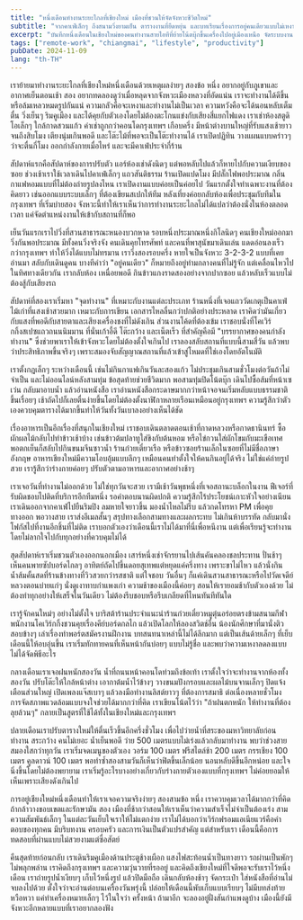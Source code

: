 ```yaml
---
title: "หนึ่งเดือนทำงานระยะไกลที่เชียงใหม่ เมืองที่ชวนให้จัดจังหวะชีวิตใหม่"
subtitle: "จากคาเฟ่เล็กๆ ถึงสนามวิ่งยามเย็น ตารางงานที่ยืดหยุ่น และบทเรียนเรื่องการอยู่คนเดียวแบบไม่เหงา"
excerpt: "บันทึกหนึ่งเดือนในเชียงใหม่ของคนทำงานสายไอทีที่ย้ายโน้ตบุ๊กขึ้นเครื่องไปอยู่เมืองเหนือ จัดระบบงาน ชีวิต และสุขภาพให้บาลานซ์กว่าที่เคยอยู่กรุงเทพฯ"
tags: ["remote-work", "chiangmai", "lifestyle", "productivity"]
pubDate: 2024-11-09
lang: "th-TH"
---
```


เราย้ายมาทำงานระยะไกลที่เชียงใหม่หนึ่งเดือนด้วยเหตุผลง่ายๆ สองข้อ หนึ่ง อยากอยู่กับภูเขาและอากาศเย็นตอนเช้า สอง อยากทดลองดูว่าเมื่อหลุดจากจังหวะเมืองหลวงที่อัดแน่น เราจะทำงานได้ดีขึ้นหรือล้มเหลวหมดรูปกันแน่ ความกลัวคือจะเหงาและทำงานไม่เป็นเวลา ความหวังคือจะได้นอนหลับเต็มตื่น วิ่งเย็นๆ ริมคูเมือง และได้คุยกับตัวเองโดยไม่ต้องตะโกนแข่งกับเสียงสี่แยกไฟแดง เราเช่าห้องสตูดิโอเล็กๆ ใกล้กาดสวนแก้ว ค่าเช่าถูกกว่าคอนโดกรุงเทพฯ เกือบครึ่ง มีหน้าต่างบานใหญ่ที่รับแสงเช้ายาวจนถึงสิบโมง เตียงนุ่มเกินพอดี และโต๊ะไม้ที่พอจะเป็นโต๊ะทำงานได้ เราเปิดปฏิทิน วางแผนแบบคร่าวๆ ว่าจะตื่นกี่โมง ออกกำลังกายเมื่อไหร่ และจะมีคาเฟ่ประจำกี่ร้าน

สัปดาห์แรกคือสัปดาห์ของการปรับตัว แอร์ห้องเช่าดังนิดๆ แต่พอหลับไปแล้วก็หายไปกับความเงียบของซอย ช่วงเช้าเราใช้เวลาเดินไปคาเฟ่เล็กๆ แถวสันติธรรม ร้านเปิดแปดโมง มีปลั๊กไฟพอประมาณ กลิ่นกาแฟหอมแบบที่ไม่ต้องถ่ายรูปลงไหน เราเปิดงานแบบค่อยเป็นค่อยไป วันแรกตั้งใจทำเฉพาะงานที่ต้องคิดยาว เช่นออกแบบระบบเล็กๆ ที่ต้องเขียนสเปกให้ทีม หลังเที่ยงค่อยกลับห้องเพื่อประชุมกับทีมในกรุงเทพฯ ที่เริ่มบ่ายสอง จังหวะนี้ทำให้เราเห็นว่าการทำงานระยะไกลไม่ได้แปลว่าต้องนั่งในห้องตลอดเวลา แค่จัดตำแหน่งงานให้เข้ากับสถานที่ก็พอ

เย็นวันแรกเราไปวิ่งที่สวนสาธารณะหนองบวกหาด รอบหนึ่งประมาณหนึ่งกิโลนิดๆ คนเชียงใหม่ออกมาวิ่งกันพอประมาณ มีทั้งคนวิ่งจริงจัง คนเดินคุยโทรศัพท์ และคนที่พาสุนัขมาเดินเล่น แดดอ่อนลงเร็วกว่ากรุงเทพฯ ทำให้วิ่งได้แบบไม่ทรมาน เราวิ่งสองรอบครึ่ง หายใจเป็นจังหวะ 3-2-3-2 แบบที่เคยอ่านมา สลับกับเดินดูคน บางทีคำว่า "อยู่คนเดียว" ก็หมายถึงอยู่ท่ามกลางคนที่ไม่รู้จัก แต่เคลื่อนไหวไปในทิศทางเดียวกัน เรากลับห้อง เหนื่อยพอดี กินข้าวแกงราดสองอย่างจากปากซอย แล้วหลับเร็วแบบไม่ต้องสู้กับเสียงรถ

สัปดาห์ที่สองเราเริ่มหา "จุดทำงาน" ที่เหมาะกับงานแต่ละประเภท ร้านหนึ่งที่เจอแถววัดเกตุเป็นคาเฟ่ไม้เก่าที่แสงเช้าสวยมาก เหมาะกับการเขียน เอกสารไหลลื่นกว่าปกติอย่างประหลาด เราคิดว่ามันเกี่ยวกับแสงที่พอดีกับสายตาและเสียงเครื่องชงที่ไม่ดังเกิน ส่วนงานโค้ดที่ต้องเข้ม เราชอบนั่งที่โคเวิร์กกิ้งสเปซแถวถนนนิมมาน ที่นั่นเก้าอี้ดี โต๊ะกว้าง และเน็ตเร็ว ที่สำคัญคือมี "บรรยากาศของคนกำลังทำงาน" ซึ่งช่วยพาเราให้เข้าจังหวะโดยไม่ต้องตั้งใจเกินไป เราลองสลับสถานที่แบบนี้สามสี่วัน แล้วพบว่าประสิทธิภาพขึ้นจริงๆ เพราะสมองจับสัญญาณสถานที่แล้วเข้าสู่โหมดที่ใช่เองโดยอัตโนมัติ

เราตั้งกฎเล็กๆ ระหว่างเดือนนี้ เช่นไม่กินกาแฟเกินวันละสองแก้ว ไม่ประชุมเกินสามชั่วโมงต่อวันถ้าไม่จำเป็น และไม่ออนไลน์หลังสามทุ่ม ข้อสุดท้ายช่วยชีวิตมาก พอสามทุ่มปิดโน้ตบุ๊ก เดินไปซื้อส้มที่หน้าเซเว่น กลับมาอาบน้ำ แล้วอ่านหนังสือ เราอ่านหนังสือกระดาษมากกว่าหน้าจอจนเริ่มหลับแบบธรรมชาติขึ้นเรื่อยๆ เช้าถัดไปก็เลยตื่นง่ายขึ้นโดยไม่ต้องตั้งนาฬิกาหลายเรือนเหมือนอยู่กรุงเทพฯ ความรู้สึกว่าตัวเองควบคุมตารางได้มากขึ้นทำให้วันทั้งวันเบาลงอย่างเห็นได้ชัด

เรื่องอาหารเป็นอีกเรื่องที่สนุกในเชียงใหม่ เราชอบเดินตลาดตอนเช้าที่กาดหลวงหรือกาดธานินทร์ ซื้อผักผลไม้กลับไปทำข้าวเช้าบ้าง เช่นข้าวต้มปลาทูใส่ขิงกับต้นหอม หรือไข่กวนใส่ผักโขมกับมะเขือเทศ พอตกเย็นก็สลับไปกินขนมจีนซาวน้ำ ร้านก๋วยเตี๋ยวเรือ หรือข้าวซอยร้านเล็กในซอยที่ไม่มีชื่อภาษาอังกฤษ อาหารเชียงใหม่มีความโอบอุ้มแบบลึกๆ เหมือนคนทำตั้งใจให้คนกินอยู่ได้จริง ไม่ใช่แค่ถ่ายรูปสวย เรารู้สึกว่าร่างกายค่อยๆ ปรับตัวตามอาหารและอากาศอย่างช้าๆ

เราเจอวันที่ทำงานไม่ออกด้วย ไม่ใช่ทุกวันจะสวย เรามีเช้าวันพุธหนึ่งที่เจอสถานะบล็อกในงาน ฟีเจอร์ที่รับผิดชอบไปติดที่บริการอีกทีมหนึ่ง รอคำตอบนานผิดปกติ ความรู้สึกไร้ประโยชน์เกาะหัวใจอย่างเนียน เราเดินออกจากคาเฟ่ไปยืนริมปิง ลมหายใจยาวขึ้น มองน้ำไหลไม่รีบ แล้วกดโทรหา PM เพื่อคุยทางออก พอวางสาย เราส่งอีเมลสั้นๆ สรุปทางเลือกสามทางและผลกระทบ ไม่เกินห้าบรรทัด กลับมานั่ง โฟกัสไปที่งานอีกชิ้นที่ไม่ติด เราบอกตัวเองว่าเดือนนี้เราไม่ได้มาที่นี่เพื่อหนีงาน แต่เพื่อเรียนรู้จะทำงานโดยไม่ลากใจไปกับทุกอย่างที่ควบคุมไม่ได้

สุดสัปดาห์เราเริ่มชวนตัวเองออกนอกเมือง เสาร์หนึ่งเช่าจักรยานไปเส้นคันคลองชลประทาน ปั่นช้าๆ เห็นคนพายซัปบอร์ดไกลๆ อาทิตย์ถัดไปขึ้นดอยสุเทพแต่หยุดแค่ครึ่งทาง เพราะขาไม่ไหว แล้วนั่งกินน้ำส้มคั้นสดที่ร้านข้างทางที่วิวสวยกว่ารสชาติ แต่ใจชอบ วันอื่นๆ ก็แค่เดินสวนสาธารณะหรือไปวัดเจดีย์หลวงตอนบ่ายแก่ๆ นั่งดูเงาทาบกำแพงเก่า ความช้าของเมืองนี้ค่อยๆ สอนให้เรายอมช้ากับตัวเองด้วย ไม่ต้องทำทุกอย่างให้เสร็จในวันเดียว ไม่ต้องรีบชอบหรือรีบเกลียดที่ไหนทันทีทันใด

เรารู้จักคนใหม่ๆ อย่างไม่ตั้งใจ บาริสต้าร้านประจำแนะนำร้านก๋วยเตี๋ยวหมูตุ๋นอร่อยตรงข้ามสนามกีฬา พนักงานโคเวิร์กกิ้งชวนคุยเรื่องคีย์บอร์ดกลไก แล้วเปิดโลกให้ลองสวิตช์อื่น น้องนักศึกษาที่มานั่งติวสอบข้างๆ เล่าเรื่องทำพอร์ตสมัครงานฝึกงาน บทสนทนาเหล่านี้ไม่ได้ลึกมาก แต่เป็นเส้นด้ายเล็กๆ ที่เย็บเดือนนี้ให้อบอุ่นขึ้น เราเริ่มทักทายคนที่เห็นหน้ากันบ่อยๆ แบบไม่รู้ชื่อ และพบว่าความเหงาลดลงแบบไม่ได้จัดพิธีอะไร

กลางเดือนเราเจอฝนหนักสองวัน น้ำที่ถนนหน้าคอนโดท่วมถึงข้อเท้า เราตั้งใจว่าจะทำงานจากห้องทั้งสองวัน ปรับโต๊ะให้ใกล้หน้าต่าง เอากาต้มน้ำไว้ข้างๆ วางขนมปังกรอบและผลไม้บนจานเล็กๆ ปิดแจ้งเตือนส่วนใหญ่ เปิดเพลงแจ๊สเบาๆ แล้วลงมือทำงานลิสต์ยาวๆ ที่ต้องการสมาธิ ต่อเนื่องหลายชั่วโมง การจัดสภาพแวดล้อมแบบจงใจช่วยได้มากกว่าที่คิด เราเขียนโน้ตไว้ว่า "ถ้าฝนตกหนัก ให้ทำงานที่ต้องลุยล้วนๆ" กลายเป็นสูตรที่ใช้ได้ทั้งในเชียงใหม่และกรุงเทพฯ

ปลายเดือนเราปรับตารางใหม่ให้ตื่นเร็วขึ้นอีกครึ่งชั่วโมง เพื่อไปว่ายน้ำที่สระของมหาวิทยาลัยก่อนทำงาน สระกว้าง คนไม่เยอะ น้ำเย็นพอดี ว่าย 500 เมตรแบบไม่เร่งแล้วกลับมาทำงาน พบว่าช่วงสายสมองใสกว่าทุกวัน เราเริ่มจดเมนูของตัวเอง วอร์ม 100 เมตร ฟรีสไตล์ช้า 200 เมตร กรรเชียง 100 เมตร คูลดาวน์ 100 เมตร พอทำซ้ำสองสามวันก็เห็นว่าฟิตขึ้นเล็กน้อย นอนหลับดีขึ้นอีกหน่อย และใจนิ่งขึ้นโดยไม่ต้องพยายาม เราเริ่มรู้อะไรบางอย่างเกี่ยวกับร่างกายตัวเองแบบที่กรุงเทพฯ ไม่ค่อยยอมให้เห็นเพราะเสียงดังเกินไป

การอยู่เชียงใหม่หนึ่งเดือนทำให้เราเจอความจริงง่ายๆ สองสามข้อ หนึ่ง เราควบคุมเวลาได้มากกว่าที่คิดถ้ากล้าวางขอบเขตและรักษามัน สอง เมืองที่ช้ากว่าสอนให้เราเห็นว่าความสำเร็จไม่จำเป็นต้องเร่ง สาม ความสัมพันธ์เล็กๆ ในแต่ละวันเย็บใจเราให้ไม่แตกง่าย เราไม่ได้บอกว่าเวิร์กฟรอมแอเนียแวร์คือคำตอบของทุกคน มีบริบทงาน ครอบครัว และการเงินเป็นตัวแปรสำคัญ แต่สำหรับเรา เดือนนี้คือการทดสอบที่ผ่านแบบไม่สวยงามแต่ซื่อสัตย์

คืนสุดท้ายก่อนกลับ เราเดินริมคูเมืองด้านประตูช้างเผือก แสงไฟสะท้อนน้ำเป็นทางยาว รถผ่านเป็นพักๆ ไม่พลุกพล่าน เราคิดถึงกรุงเทพฯ และความวุ่นวายที่รออยู่ และคิดถึงเชียงใหม่ที่ใจดีพอจะรับเราไว้หนึ่งเดือน เราถ่ายรูปน้ำเงียบๆ เก็บไว้หนึ่งรูป แล้วปิดมือถือ เดินกลับห้องช้าๆ จัดกระเป๋า ใส่หนังสือที่อ่านไม่จบลงไปด้วย ตั้งใจว่าจะอ่านต่อบนเครื่องวันพรุ่งนี้ ปล่อยให้เดือนนี้พับเก็บแบบเรียบๆ ไม่มีบทส่งท้ายหวือหวา แค่ทำเครื่องหมายเล็กๆ ไว้ในใจว่า ครั้งหน้า ถ้ามาอีก จะลองอยู่ฝั่งสันกำแพงดูบ้าง เมืองนี้ยังมีจังหวะอีกหลายแบบที่เราอยากลองฟัง


